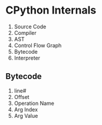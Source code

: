 # CPython Internals

1. Source Code
2. Compiler
3. AST
4. Control Flow Graph
5. Bytecode
6. Interpreter

## Bytecode

1. line#
2. Offset
3. Operation Name
4. Arg Index
5. Arg Value
